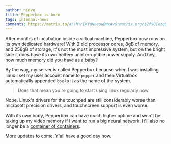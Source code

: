 ```yaml
---
author: nieve
title: Pepperbox is born
tags: internal-news
comments: https://matrix.to/#/!MYnIXfdNoeowBWxAvO:matrix.org/$2f9OIozqOW7-7mc-ynln_hz6y2BaHt99Klvzlx0yCA8?via=matrix.org
---
```


After months of incubation inside a virtual machine, Pepperbox now runs on its own dedicated hardware! With 2 old processor cores, 8gB of memory, and 256gB of storage, it's not the most impressive system, but on the bright side it does have its own ~~battery~~ uninterruptible power supply. And hey, how much memory did you have as a baby? 

By the way, my server is called Pepperbox because when I was installing linux I set my user account name to `pepper` and then Virtualbox automatically appended `box` to it as the name of the system.

> Does that mean you're going to start using linux regularly now

Nope. Linux's drivers for the touchpad are still considerably worse than microsoft precision drivers, and touchscreen support is even worse.

With its own body, Pepperbox can have much higher uptime and won't be taking up my video memory if I want to run a big neural network. It'll also no longer be a [container of containers](https://piped.agew.tech/watch?v=PivpCKEiQOQ&t=0).

More updates to come. Y'all have a good day now.
